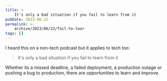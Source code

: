 ```yaml
---
title: >
    It's only a bad situation if you fail to learn from it
pubDate: 2023-06-22
permalink: >-
    archive/2023/06/22/fail-to-lear
tags: []
---
```


I heard this on a non-tech podcast but it applies to tech too:

> It's only a bad situation if you fail to learn from it

Whether its a missed deadline, a failed deployment, a production outage or pushing a bug to production, there are opportunities to learn and improve.
